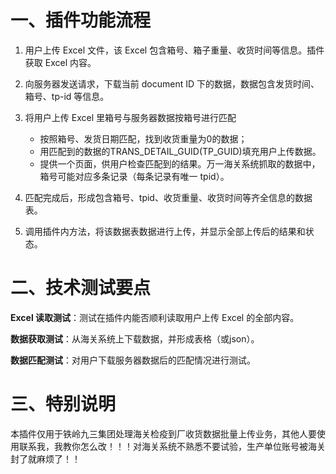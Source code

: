 # 一、插件功能流程

1. 用户上传 Excel 文件，该 Excel 包含箱号、箱子重量、收货时间等信息。插件获取 Excel 内容。

2. 向服务器发送请求，下载当前 document ID 下的数据，数据包含发货时间、箱号、tp-id 等信息。

3. 将用户上传 Excel 里箱号与服务器数据按箱号进行匹配
    - 按照箱号、发货日期匹配，找到收货重量为0的数据；
    - 用匹配到的数据的TRANS_DETAIL_GUID(TP_GUID)填充用户上传数据。
    - 提供一个页面，供用户检查匹配到的结果。万一海关系统抓取的数据中，箱号可能对应多条记录（每条记录有唯一 tpid）。
  
4. 匹配完成后，形成包含箱号、tpid、收货重量、收货时间等齐全信息的数据表。

5. 调用插件内方法，将该数据表数据进行上传，并显示全部上传后的结果和状态。

# 二、技术测试要点

**Excel 读取测试**：测试在插件内能否顺利读取用户上传 Excel 的全部内容。

**数据获取测试**：从海关系统上下载数据，并形成表格（或json）。

**数据匹配测试**：对用户下载服务器数据后的匹配情况进行测试。

# 三、特别说明

本插件仅用于铁岭九三集团处理海关检疫到厂收货数据批量上传业务，其他人要使用联系我，我教你怎么改！！！对海关系统不熟悉不要试验，生产单位账号被海关封了就麻烦了！！